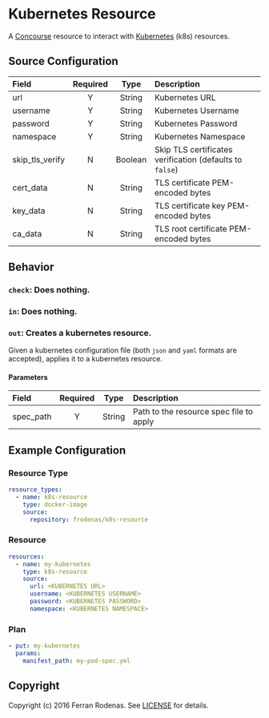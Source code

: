 # Kubernetes Resource

A [Concourse](http://concourse.ci/) resource to interact with [Kubernetes](http://kubernetes.io/) (k8s) resources.

## Source Configuration

| Field           | Required | Type    | Description
|:----------------|:--------:|:-------:|:-----------
| url             | Y        | String  | Kubernetes URL
| username        | Y        | String  | Kubernetes Username
| password        | Y        | String  | Kubernetes Password
| namespace       | Y        | String  | Kubernetes Namespace
| skip_tls_verify | N        | Boolean | Skip TLS certificates verification (defaults to `false`)
| cert_data       | N        | String  | TLS certificate PEM-encoded bytes
| key_data        | N        | String  | TLS certificate key PEM-encoded bytes
| ca_data         | N        | String  | TLS root certificate PEM-encoded bytes

## Behavior

### `check`: Does nothing.

### `in`: Does nothing.

### `out`: Creates a kubernetes resource.

Given a kubernetes configuration file (both `json` and `yaml` formats are accepted), applies it to a kubernetes resource.

#### Parameters

| Field     | Required | Type   | Description
|:----------|:--------:|:------:|:-----------
| spec_path | Y        | String | Path to the resource spec file to apply

## Example Configuration

### Resource Type

```yaml
resource_types:
  - name: k8s-resource
    type: docker-image
    source:
      repository: frodenas/k8s-resource
```

### Resource

``` yaml
resources:
  - name: my-kubernetes
    type: k8s-resource
    source:
      url: <KUBERNETES URL>
      username: <KUBERNETES USERNAME>
      password: <KUBERNETES PASSWORD>
      namespace: <KUBERNETES NAMESPACE>
```

### Plan

``` yaml
- put: my-kubernetes
  params:
    manifest_path: my-pod-spec.yml
```

## Copyright

Copyright (c) 2016 Ferran Rodenas. See [LICENSE](https://github.com/frodenas/k8s-resource/blob/master/LICENSE) for details.
